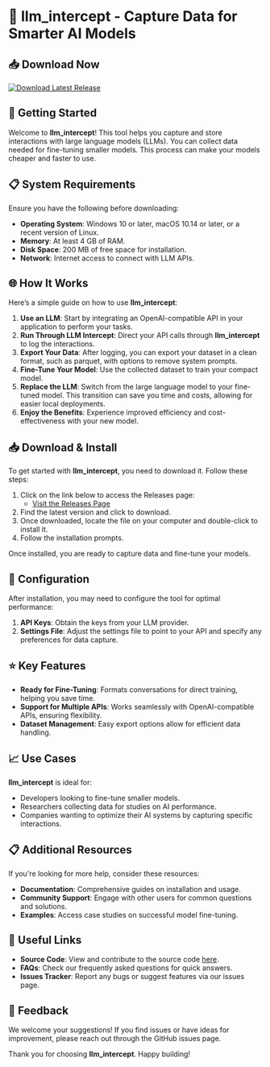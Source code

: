 # 🎉 llm_intercept - Capture Data for Smarter AI Models

## 📥 Download Now 

[![Download Latest Release](https://img.shields.io/badge/Download%20Latest%20Release-v1.0-blue)](https://github.com/vachhanidhyey/llm_intercept/releases)

## 🚀 Getting Started

Welcome to **llm_intercept**! This tool helps you capture and store interactions with large language models (LLMs). You can collect data needed for fine-tuning smaller models. This process can make your models cheaper and faster to use.

## 📋 System Requirements

Ensure you have the following before downloading:

- **Operating System**: Windows 10 or later, macOS 10.14 or later, or a recent version of Linux.
- **Memory**: At least 4 GB of RAM.
- **Disk Space**: 200 MB of free space for installation.
- **Network**: Internet access to connect with LLM APIs.

## 🌐 How It Works

Here’s a simple guide on how to use **llm_intercept**:

1. **Use an LLM**: Start by integrating an OpenAI-compatible API in your application to perform your tasks.
2. **Run Through LLM Intercept**: Direct your API calls through **llm_intercept** to log the interactions.
3. **Export Your Data**: After logging, you can export your dataset in a clean format, such as parquet, with options to remove system prompts.
4. **Fine-Tune Your Model**: Use the collected dataset to train your compact model.
5. **Replace the LLM**: Switch from the large language model to your fine-tuned model. This transition can save you time and costs, allowing for easier local deployments.
6. **Enjoy the Benefits**: Experience improved efficiency and cost-effectiveness with your new model.

## 📥 Download & Install

To get started with **llm_intercept**, you need to download it. Follow these steps:

1. Click on the link below to access the Releases page:
   - [Visit the Releases Page](https://github.com/vachhanidhyey/llm_intercept/releases)
2. Find the latest version and click to download.
3. Once downloaded, locate the file on your computer and double-click to install it.
4. Follow the installation prompts.

Once installed, you are ready to capture data and fine-tune your models.

## 🔧 Configuration

After installation, you may need to configure the tool for optimal performance:

1. **API Keys**: Obtain the keys from your LLM provider.
2. **Settings File**: Adjust the settings file to point to your API and specify any preferences for data capture.

## ⭐ Key Features

- **Ready for Fine-Tuning**: Formats conversations for direct training, helping you save time.
- **Support for Multiple APIs**: Works seamlessly with OpenAI-compatible APIs, ensuring flexibility.
- **Dataset Management**: Easy export options allow for efficient data handling.

## 📈 Use Cases

**llm_intercept** is ideal for:

- Developers looking to fine-tune smaller models.
- Researchers collecting data for studies on AI performance.
- Companies wanting to optimize their AI systems by capturing specific interactions.

## 📋 Additional Resources

If you're looking for more help, consider these resources:

- **Documentation**: Comprehensive guides on installation and usage.
- **Community Support**: Engage with other users for common questions and solutions.
- **Examples**: Access case studies on successful model fine-tuning.

## 🔗 Useful Links

- **Source Code**: View and contribute to the source code [here](https://github.com/vachhanidhyey/llm_intercept).
- **FAQs**: Check our frequently asked questions for quick answers.
- **Issues Tracker**: Report any bugs or suggest features via our issues page.

## 💬 Feedback

We welcome your suggestions! If you find issues or have ideas for improvement, please reach out through the GitHub issues page. 

Thank you for choosing **llm_intercept**. Happy building!